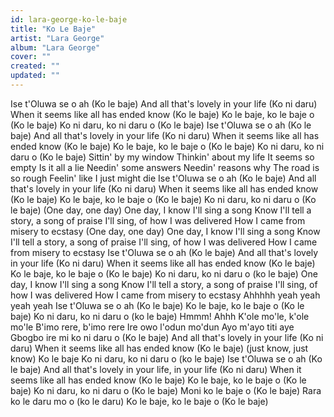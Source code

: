 ```yaml
---
id: lara-george-ko-le-baje
title: "Ko Le Baje"
artist: "Lara George"
album: "Lara George"
cover: ""
created: ""
updated: ""
---
```


Ise t'Oluwa se o ah (Ko le baje) 
And all that's lovely in your life (Ko ni daru)
When it seems like all has ended know (Ko le baje)
Ko le baje, ko le baje o (Ko le baje)
Ko ni daru, ko ni daru o (Ko le baje)
Ise t'Oluwa se o ah (Ko le baje) 
And all that's lovely in your life (Ko ni daru)
When it seems like all has ended know (Ko le baje)
Ko le baje, ko le baje o (Ko le baje)
Ko ni daru, ko ni daru o (Ko le baje)
Sittin' by my window
Thinkin' about my life
It seems so empty
Is it all a lie
Needin' some answers
Needin' reasons why
The road is so rough
Feelin' like I just might die
Ise t'Oluwa se o ah (Ko le baje) 
And all that's lovely in your life (Ko ni daru)
When it seems like all has ended know (Ko le baje)
Ko le baje, ko le baje o (Ko le baje)
Ko ni daru, ko ni daru o (Ko le baje)
(One day, one day) One day, I know I'll sing a song
Know I'll tell a story, a song of praise
I'll sing, of how I was delivered
How I came from misery to ecstasy
(One day, one day) One day, I know I'll sing a song
Know I'll tell a story, a song of praise
I'll sing, of how I was delivered
How I came from misery to ecstasy
Ise t'Oluwa se o ah (Ko le baje) 
And all that's lovely in your life (Ko ni daru)
When it seems like all has ended know (Ko le baje)
Ko le baje, ko le baje o (Ko le baje)
Ko ni daru, ko ni daru o (ko le baje)
One day, I know I'll sing a song
Know I'll tell a story, a song of praise
I'll sing, of how I was delivered
How I came from misery to ecstasy
Ahhhhh yeah yeah yeah yeah
Ise t'Oluwa se o ah (Ko le baje) 
Ko le baje, ko le baje o (Ko le baje)
Ko ni daru, ko ni daru o (ko le baje)
Hmmm!
Ahhh
K'ole mo'le, k'ole mo'le
B'imo rere, b'imo rere
Ire owo l'odun mo'dun
Ayo m'ayo titi aye
Gbogbo ire mi ko ni daru o (Ko le baje)
And all that's lovely in your life (Ko ni daru)
When it seems like all has ended know (Ko le baje)  (just know, just know)
Ko le baje
Ko ni daru, ko ni daru o (ko le baje)
Ise t'Oluwa se o ah (Ko le baje) 
And all that's lovely in your life, in your life (Ko ni daru)
When it seems like all has ended know (Ko le baje)
Ko le baje, ko le baje o (Ko le baje)
Ko ni daru, ko ni daru o (Ko le baje)
Moni ko le baje o (Ko le baje)
Rara ko le daru mo o (ko le daru)
Ko le baje, ko le baje o (Ko le baje)
